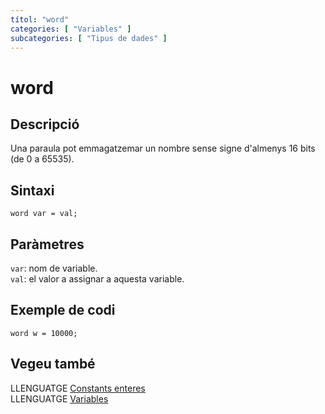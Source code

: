 ```yaml
---
títol: "word"
categories: [ "Variables" ]
subcategories: [ "Tipus de dades" ]
---
```


# word

## Descripció

Una paraula pot emmagatzemar un nombre sense signe d'almenys 16 bits (de 0 a 65535).

## Sintaxi

`word var = val;`

## Paràmetres

`var`: nom de variable.  
`val`: el valor a assignar a aquesta variable.

## Exemple de codi

`word w = 10000;`

## Vegeu també

LLENGUATGE [Constants enteres](../Constants/constants-enteres.md)  
LLENGUATGE [Variables](../Variables.md)
